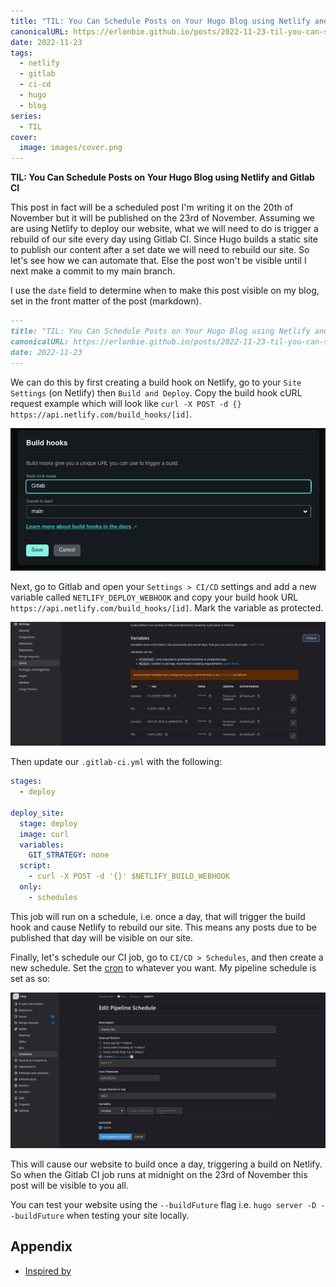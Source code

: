 ```yaml
---
title: "TIL: You Can Schedule Posts on Your Hugo Blog using Netlify and Gitlab CI"
canonicalURL: https://erlonbie.github.io/posts/2022-11-23-til-you-can-schedule-posts-on-your-hugo-blog-using-netlify-and-gitlab-ci/
date: 2022-11-23
tags:
  - netlify
  - gitlab
  - ci-cd
  - hugo
  - blog
series:
  - TIL
cover:
  image: images/cover.png
---
```


**TIL: You Can Schedule Posts on Your Hugo Blog using Netlify and Gitlab CI**

This post in fact will be a scheduled post I'm writing it on the 20th of November but it will be published on the 23rd of November.
Assuming we are using Netlify to deploy our website, what we will need to do is trigger a rebuild of our site every day using Gitlab CI.
Since Hugo builds a static site to publish our content after a set date we will need to rebuild our site. So let's see how we can automate
that. Else the post won't be visible until I next make a commit to my main branch.

I use the `date` field to determine when to make this post visible on my blog, set in the front matter of the post (markdown).

```md
---
title: "TIL: You Can Schedule Posts on Your Hugo Blog using Netlify and Gitlab CI"
canonicalURL: https://erlonbie.github.io/posts/2022-11-23-til-you-can-schedule-posts-on-your-hugo-blog-using-netlify-and-gitlab-ci/
date: 2022-11-23
---
```

We can do this by first creating a build hook on Netlify, go to your `Site Settings` (on Netlify) then `Build and Deploy`. Copy the build hook
cURL request example which will look like `curl -X POST -d {} https://api.netlify.com/build_hooks/[id]`.

![Netlify Build Hook](images/netlify_build_hook.png)

Next, go to Gitlab and open your `Settings > CI/CD` settings and add a new variable called `NETLIFY_DEPLOY_WEBHOOK` and copy your build hook URL
`https://api.netlify.com/build_hooks/[id]`. Mark the variable as protected.

![Gitlab CI Variables](images/gitlab_ci_variables.png)

Then update our `.gitlab-ci.yml` with the following:

```yml
stages:
  - deploy

deploy_site:
  stage: deploy
  image: curl
  variables:
    GIT_STRATEGY: none
  script:
    - curl -X POST -d '{}' $NETLIFY_BUILD_WEBHOOK
  only:
    - schedules
```

This job will run on a schedule, i.e. once a day, that will trigger the build hook and cause Netlify to rebuild our site.
This means any posts due to be published that day will be visible on our site.

Finally, let's schedule our CI job, go to `CI/CD > Schedules`, and then create a new schedule. Set the [cron](https://crontab.guru) to whatever
you want. My pipeline schedule is set as so:

![Gitlab CI Schedule](images/gitlab_ci_schedule.png)

This will cause our website to build once a day, triggering a build on Netlify. So when the Gitlab CI job runs at midnight on the 23rd of November
this post will be visible to you all.

You can test your website using the `--buildFuture` flag i.e. `hugo server -D --buildFuture` when testing your site locally.

## Appendix

- [Inspired by](https://hamy.xyz/labs/hugo-schedule-rebuilds-on-netlify)